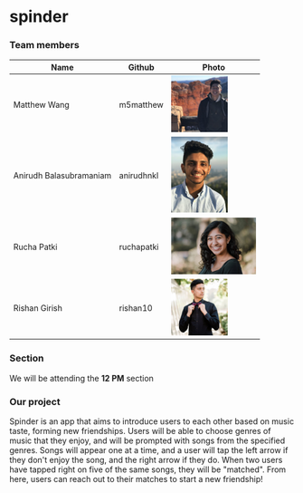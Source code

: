 # spinder

### Team members
|Name|Github|Photo|
|---|---|---|
|Matthew Wang|m5matthew|<img src="/images/matt.jpg" width="100">|
|Anirudh Balasubramaniam|anirudhnkl|<img src="/images/ani.png" width="100">|
|Rucha Patki|ruchapatki|<img src="/images/rucha.jpg" width="150">|
|Rishan Girish|	rishan10|<img src="/images/rishan.jpg" width="100">|

### Section
We will be attending the **12 PM** section

### Our project
Spinder is an app that aims to introduce users to each other based on music taste, forming new friendships. Users will be able to choose genres of music that they enjoy, and will be prompted with songs from the specified genres. Songs will appear one at a time, and a user will tap the left arrow if they don't enjoy the song, and the right arrow if they do. When two users have tapped right on five of the same songs, they will be "matched". From here, users can reach out to their matches to start a new friendship!
